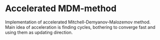 # Accelerated MDM-method
Implementation of accelerated Mitchell-Demyanov-Malozemov method.
Main idea of acceleration is finding cycles, bothering to converge fast and using them as updating direction.

